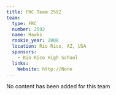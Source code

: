```yaml
---
title: FRC Team 2592
team:
  type: FRC
  number: 2592
  name: Hawks
  rookie_year: 2008
  location: Rio Rico, AZ, USA
  sponsors:
    - Rio Rico High School
  links:
    Website: http://None
---
```

No content has been added for this team